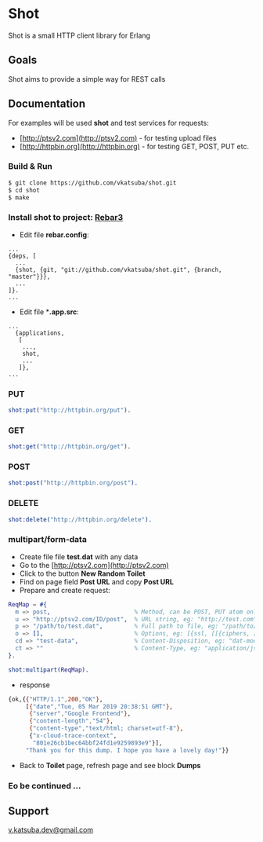 # Shot
Shot is a small HTTP client library for Erlang

## Goals
Shot aims to provide a simple way for REST calls

## Documentation
For examples will be used **shot** and test services for requests:
* [http://ptsv2.com](http://ptsv2.com) - for testing upload files
* [http://httpbin.org](http://httpbin.org) - for testing GET, POST, PUT etc.

### Build & Run
```sh
$ git clone https://github.com/vkatsuba/shot.git
$ cd shot
$ make
```
### Install shot to project: [Rebar3](https://www.rebar3.org/)
* Edit file **rebar.config**:
```
...
{deps, [
  ...
  {shot, {git, "git://github.com/vkatsuba/shot.git", {branch, "master"}}},
  ...
]}.
...
```
* Edit file ***.app.src**:
```
...
  {applications,
   [
    ...,
    shot,
    ...
   ]},
...
```
### PUT
```erlang
shot:put("http://httpbin.org/put").
```
### GET
```erlang
shot:get("http://httpbin.org/get").
```
### POST
```erlang
shot:post("http://httpbin.org/post").
```
### DELETE
```erlang
shot:delete("http://httpbin.org/delete").
```
### multipart/form-data
* Create file file **test.dat** with any data
* Go to the [http://ptsv2.com](http://ptsv2.com)
* Click to the button **New Random Toilet**
* Find on page field **Post URL** and copy **Post URL**
* Prepare and create request:
```erlang
ReqMap = #{
  m => post,                        % Method, can be POST, PUT atom only, eg: post, put
  u => "http://ptsv2.com/ID/post",  % URL string, eg: "http://test.com"
  p => "/path/to/test.dat",         % Full path to file, eg: "/path/to/file.dat"
  o => [],                          % Options, eg: [{ssl, [[{ciphers, [{rsa, aes_128_cbc, sha}]}]]}]
  cd => "test-data",                % Content-Disposition, eg: "dat-model"
  ct => ""                          % Content-Type, eg: "application/json"
}.

shot:multipart(ReqMap).
```
* response
```sh
{ok,{{"HTTP/1.1",200,"OK"},
     [{"date","Tue, 05 Mar 2019 20:38:51 GMT"},
      {"server","Google Frontend"},
      {"content-length","54"},
      {"content-type","text/html; charset=utf-8"},
      {"x-cloud-trace-context",
       "801e26cb1bec64bbf24fd1e9259893e9"}],
     "Thank you for this dump. I hope you have a lovely day!"}}
```
* Back to **Toilet** page, refresh page and see block **Dumps**

### Еo be continued ...

## Support
v.katsuba.dev@gmail.com
